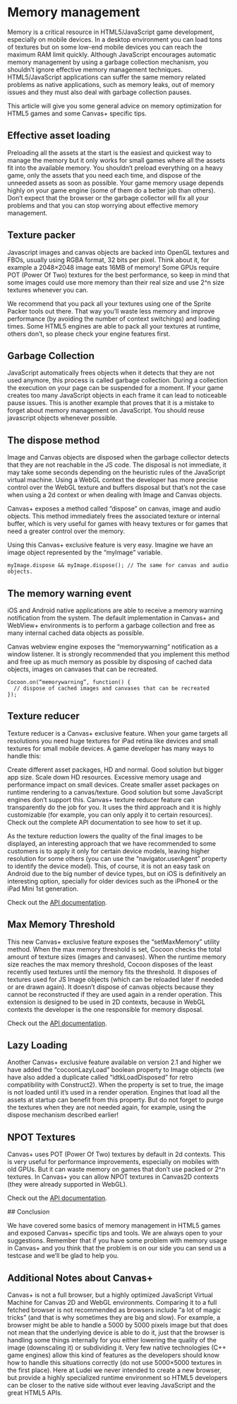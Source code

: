 Memory management
===================

Memory is a critical resource in HTML5/JavaScript game development, especially on mobile devices. In a desktop environment you can load tons of textures but on some low-end mobile devices you can reach the maximum RAM limit quickly. Although JavaScript encourages automatic memory management by using a garbage collection mechanism, you shouldn’t ignore effective memory management techniques. HTML5/JavaScript applications can suffer the same memory related problems as native applications, such as memory leaks, out of memory issues and they must also deal with garbage collection pauses.

This article will give you some general advice on memory optimization for HTML5 games and some Canvas+ specific tips.

## Effective asset loading

Preloading all the assets at the start is the easiest and quickest way to manage the memory but it only works for small games where all the assets fit into the available memory. You shouldn’t preload everything on a heavy game, only the assets that you need each time, and dispose of the unneeded assets as soon as possible. Your game memory usage depends highly on your game engine (some of them do a better job than others). Don’t expect that the browser or the garbage collector will fix all your problems and that you can stop worrying about effective memory management.

## Texture packer

Javascript images and canvas objects are backed into OpenGL textures and FBOs, usually using RGBA format, 32 bits per pixel. Think about it, for example a 2048×2048 image eats 16MB of memory!  Some GPUs require POT (Power Of Two) textures for the best performance, so keep in mind that some images could use more memory than their real size and use 2^n size textures whenever you can.

We recommend that you pack all your textures using one of the Sprite Packer tools out there. That way you’ll waste less memory and improve performance (by avoiding the number of context switchings) and loading times. Some HTML5 engines are able to pack all your textures at runtime, others don’t, so please check your engine features first.

## Garbage Collection

JavaScript automatically frees objects when it detects that they are not used anymore, this process is called garbage collection. During a collection the execution on your page can be suspended for a moment. If your game creates too many JavaScript objects in each frame it can lead to noticeable pause issues. This is another example that proves that it is a mistake to forget about memory management on JavaScript. You should reuse javascript objects whenever possible.

## The dispose method

Image and Canvas objects are disposed when the garbage collector detects that they are not reachable in the JS code. The disposal is not immediate, it may take some seconds depending on the heuristic rules of the JavaScript virtual machine. Using a WebGL context the developer has more precise control over the WebGL texture and buffers disposal but that’s not the case when using a 2d context or when dealing with Image and Canvas objects.

Canvas+ exposes a method called “dispose” on canvas, image and audio objects. This method immediately frees the associated texture or internal buffer, which is very useful for games with heavy textures or for games that need a greater control over the memory.

Using this Canvas+ exclusive feature is very easy. Imagine we have an image object represented by the “myImage” variable.
```
myImage.dispose && myImage.dispose(); // The same for canvas and audio objects.
```

## The memory warning event

iOS and Android native applications are able to receive a memory warning notification from the system. The default implementation in Canvas+ and WebView+ environments is to perform a garbage collection and free as many internal cached data objects as possible.

Canvas webview engine exposes the “memorywarning“ notification as a window listener. It is strongly recommended that you implement this method and free up as much memory as possible by disposing of cached data objects, images on canvases that can be recreated.
```
Cocoon.on(“memorywarning”, function() {
  // dispose of cached images and canvases that can be recreated
});
```
## Texture reducer

Texture reducer is a Canvas+ exclusive feature. When your game targets all resolutions you need huge textures for iPad retina like devices and small textures for small mobile devices. A game developer has many ways to handle this:

Create different asset packages, HD and normal. Good solution but bigger app size.
Scale down HD resources. Excessive memory usage and performance impact on small devices.
Create smaller asset packages on runtime rendering to a canvas/texture. Good solution but some JavaScript engines don’t support this.
Canvas+ texture reducer feature can transparently do the job for you. It uses the third approach and it is highly customizable (for example, you can only apply it to certain resources). Check out the complete API documentation to see how to set it up.

As the texture reduction lowers the quality of the final images to be displayed, an interesting approach that we have recommended to some customers is to apply it only for certain device models, leaving higher resolution for some others (you can use the “navigator.userAgent” property to identify the device model). This, of course, it is not an easy task on Android due to the big number of device types, but on iOS is definitively an interesting option, specially for older devices such as the iPhone4 or the iPad Mini 1st generation.

Check out the [API documentation](http://cocoonio.github.io/cocoon-canvasplus/dist/doc/js/Cocoon.Utils.html#toc12).

## Max Memory Threshold

This new Canvas+ exclusive feature exposes the “setMaxMemory” utility method. When the max memory threshold is set, Cocoon checks the total amount of texture sizes (images and canvases). When the runtime memory size reaches the max memory threshold, Cocoon disposes of the least recently used textures until the memory fits the threshold. It disposes of textures used for JS Image objects (which can be reloaded later if needed or are drawn again). It doesn’t dispose of canvas objects because they cannot be reconstructed if they are used again in a render operation. This extension is designed to be used in 2D contexts, because in WebGL contexts the developer is the one responsible for memory disposal.

Check out the [API documentation](http://cocoonio.github.io/cocoon-canvasplus/dist/doc/js/Cocoon.Utils.html#toc9).

## Lazy Loading

Another Canvas+ exclusive feature available on version 2.1 and higher we have added the “cocoonLazyLoad” boolean property to Image objects (we have also added a duplicate called “idtkLoadDisposed” for retro compatibility with Construct2). When the property is set to true, the image is not loaded until it’s used in a render operation. Engines that load all the assets at startup can benefit from this property. But do not forget to purge the textures when they are not needed again, for example, using the dispose mechanism described earlier!

## NPOT Textures

Canvas+ uses POT (Power Of Two) textures by default in 2d contexts. This is very useful for performance improvements, especially on mobiles with old GPUs. But it can waste memory on games that don’t use packed or 2^n textures. In Canvas+ you can allow NPOT textures in Canvas2D contexts (they were already supported in WebGL).

Check out the [API documentation](http://cocoonio.github.io/cocoon-canvasplus/dist/doc/js/Cocoon.Utils.html#toc10).

## Conclusion

We have covered some basics of memory management in HTML5 games and exposed Canvas+ specific tips and tools.  We are always open to your suggestions. Remember that if you have some problem with memory usage in Canvas+ and you think that the problem is on our side you can send us a testcase and we’ll be glad to help you.

## Additional Notes about Canvas+

Canvas+ is not a full browser, but a highly optimized JavaScript Virtual Machine for Canvas 2D and WebGL environments. Comparing it to a full fetched browser is not recommended as browsers include “a lot of magic tricks” (and that is why sometimes they are big and slow). For example, a browser might be able to handle a 5000 by 5000 pixels image but that does not mean that the underlying device is able to do it, just that the browser is handling some things internally for you either lowering the quality of the image (downscaling it) or subdividing it. Very few native technologies (C++ game engines) allow this kind of features as the developers should know how to handle this situations correctly (do not use 5000×5000 textures in the first place). Here at Ludei we never intended to create a new browser, but provide a highly specialized runtime environment so HTML5 developers can be closer to the native side without ever leaving JavaScript and the great HTML5 APIs.
